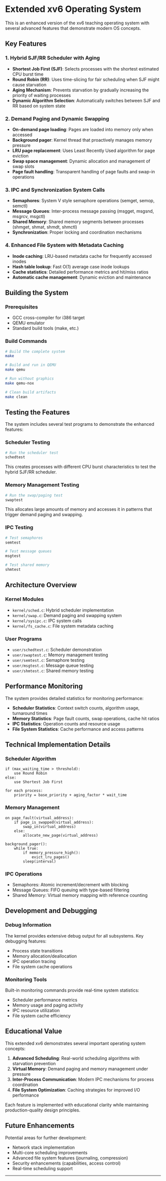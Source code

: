 # Extended xv6 Operating System

This is an enhanced version of the xv6 teaching operating system with several advanced features that demonstrate modern OS concepts.

## Key Features

### 1. Hybrid SJF/RR Scheduler with Aging
- **Shortest Job First (SJF)**: Selects processes with the shortest estimated CPU burst time
- **Round Robin (RR)**: Uses time-slicing for fair scheduling when SJF might cause starvation
- **Aging Mechanism**: Prevents starvation by gradually increasing the priority of waiting processes
- **Dynamic Algorithm Selection**: Automatically switches between SJF and RR based on system state

### 2. Demand Paging and Dynamic Swapping
- **On-demand page loading**: Pages are loaded into memory only when accessed
- **Background pager**: Kernel thread that proactively manages memory pressure
- **LRU page replacement**: Uses Least Recently Used algorithm for page eviction
- **Swap space management**: Dynamic allocation and management of swap slots
- **Page fault handling**: Transparent handling of page faults and swap-in operations

### 3. IPC and Synchronization System Calls
- **Semaphores**: System V style semaphore operations (semget, semop, semctl)
- **Message Queues**: Inter-process message passing (msgget, msgsnd, msgrcv, msgctl)
- **Shared Memory**: Shared memory segments between processes (shmget, shmat, shmdt, shmctl)
- **Synchronization**: Proper locking and coordination mechanisms

### 4. Enhanced File System with Metadata Caching
- **Inode caching**: LRU-based metadata cache for frequently accessed inodes
- **Hash table lookup**: Fast O(1) average case inode lookups
- **Cache statistics**: Detailed performance metrics and hit/miss ratios
- **Automatic cache management**: Dynamic eviction and maintenance

## Building the System

### Prerequisites
- GCC cross-compiler for i386 target
- QEMU emulator
- Standard build tools (make, etc.)

### Build Commands
```bash
# Build the complete system
make

# Build and run in QEMU
make qemu

# Run without graphics
make qemu-nox

# Clean build artifacts
make clean
```

## Testing the Features

The system includes several test programs to demonstrate the enhanced features:

### Scheduler Testing
```bash
# Run the scheduler test
schedtest
```
This creates processes with different CPU burst characteristics to test the hybrid SJF/RR scheduler.

### Memory Management Testing
```bash
# Run the swap/paging test
swaptest
```
This allocates large amounts of memory and accesses it in patterns that trigger demand paging and swapping.

### IPC Testing
```bash
# Test semaphores
semtest

# Test message queues
msgtest

# Test shared memory
shmtest
```

## Architecture Overview

### Kernel Modules
- `kernel/sched.c`: Hybrid scheduler implementation
- `kernel/swap.c`: Demand paging and swapping system
- `kernel/sysipc.c`: IPC system calls
- `kernel/fs_cache.c`: File system metadata caching

### User Programs
- `user/schedtest.c`: Scheduler demonstration
- `user/swaptest.c`: Memory management testing
- `user/semtest.c`: Semaphore testing
- `user/msgtest.c`: Message queue testing
- `user/shmtest.c`: Shared memory testing

## Performance Monitoring

The system provides detailed statistics for monitoring performance:

- **Scheduler Statistics**: Context switch counts, algorithm usage, turnaround times
- **Memory Statistics**: Page fault counts, swap operations, cache hit ratios
- **IPC Statistics**: Operation counts and resource usage
- **File System Statistics**: Cache performance and access patterns

## Technical Implementation Details

### Scheduler Algorithm
```
if (max_waiting_time > threshold):
    use Round Robin
else:
    use Shortest Job First
    
for each process:
    priority = base_priority + aging_factor * wait_time
```

### Memory Management
```
on page_fault(virtual_address):
    if page_is_swapped(virtual_address):
        swap_in(virtual_address)
    else:
        allocate_new_page(virtual_address)
        
background_pager():
    while true:
        if memory_pressure_high():
            evict_lru_pages()
        sleep(interval)
```

### IPC Operations
- Semaphores: Atomic increment/decrement with blocking
- Message Queues: FIFO queuing with type-based filtering
- Shared Memory: Virtual memory mapping with reference counting

## Development and Debugging

### Debug Information
The kernel provides extensive debug output for all subsystems. Key debugging features:

- Process state transitions
- Memory allocation/deallocation
- IPC operation tracing
- File system cache operations

### Monitoring Tools
Built-in monitoring commands provide real-time system statistics:
- Scheduler performance metrics
- Memory usage and paging activity
- IPC resource utilization
- File system cache efficiency

## Educational Value

This extended xv6 demonstrates several important operating system concepts:

1. **Advanced Scheduling**: Real-world scheduling algorithms with starvation prevention
2. **Virtual Memory**: Demand paging and memory management under pressure
3. **Inter-Process Communication**: Modern IPC mechanisms for process coordination
4. **File System Optimization**: Caching strategies for improved I/O performance

Each feature is implemented with educational clarity while maintaining production-quality design principles.

## Future Enhancements

Potential areas for further development:
- Network stack implementation
- Multi-core scheduling improvements
- Advanced file system features (journaling, compression)
- Security enhancements (capabilities, access control)
- Real-time scheduling support

---

